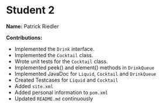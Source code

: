 # Student 2

**Name:** Patrick Riedler

**Contributions:**
- Implemented the `Drink` interface.
- Implemented the `Cocktail` class.
- Wrote unit tests for the `Cocktail` class.
- Implemented peek() and element() methods in `DrinkQueue`
- Implemented JavaDoc for `Liquid`, `Cocktail` and `DrinkQueue`
- Created Testcases for `Liquid` and `Cocktail` 
- Added `site.xml`
- Added personal ìnformation to `pom.xml`
- Updated `README.md` continuously